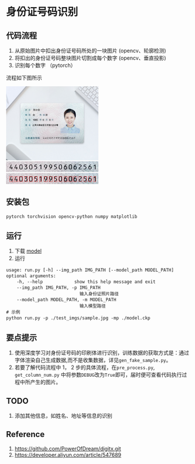 # 身份证号码识别

## 代码流程
1. 从原始图片中扣出身份证号码所处的一块图片 (opencv、轮廓检测)
2. 将扣出的身份证号码整块图片切割成每个数字 (opencv、垂直投影)
3. 识别每个数字 （pytorch）

流程如下图所示

<img src="assets/sample.jpg" width="50%">
<img src="assets/sample_out.jpg" width="50%">
<img src="assets/number_cut.jpg" width="50%">


## 安装包
    pytorch torchvision opencv-python numpy matplotlib



## 运行
1. 下载 [model](https://drive.google.com/file/d/1QtiRzL0XNPF-r6QzppHvar-4QLwX2au_/view?usp=sharing)
2. 运行
```
usage: run.py [-h] --img_path IMG_PATH [--model_path MODEL_PATH]
optional arguments:
    -h, --help            show this help message and exit
    --img_path IMG_PATH, -p IMG_PATH
                            输入身份证照片路径
    --model_path MODEL_PATH, -m MODEL_PATH
                            输入模型路径
# 示例
python run.py -p ./test_imgs/sample.jpg -mp ./model.ckp
```

## 要点提示
1. 使用深度学习对身份证号码的印刷体进行识别，训练数据的获取方式是：通过字体渲染自己生成数据,而不是收集数据，详见`gen_fake_sample.py`。
2. 若要了解代码流程中 1， 2 步的具体流程，在`pre_process.py`, `get_column_num.py` 中将参数`DEBUG`改为`True`即可，届时便可查看代码执行过程中所产生的图片。

## TODO
1. 添加其他信息，如姓名、地址等信息的识别


## Reference
1. https://github.com/PowerOfDream/digitx.git
2. https://developer.aliyun.com/article/547689
